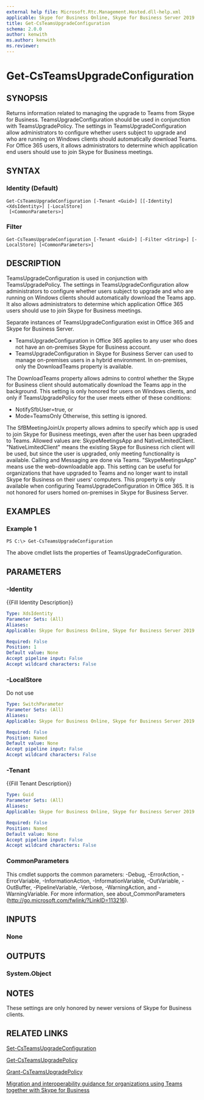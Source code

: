 ```yaml
---
external help file: Microsoft.Rtc.Management.Hosted.dll-help.xml
applicable: Skype for Business Online, Skype for Business Server 2019
title: Get-CsTeamsUpgradeConfiguration
schema: 2.0.0
author: kenwith
ms.author: kenwith
ms.reviewer:
---
```


# Get-CsTeamsUpgradeConfiguration

## SYNOPSIS
Returns information related to managing the upgrade to Teams from Skype for Business. TeamsUpgradeConfiguration should be used in conjunction with TeamsUpgradePolicy. The settings in TeamsUpgradeConfiguration allow administrators to configure whether users subject to upgrade and who are running on Windows clients should automatically download Teams. For Office 365 users, it allows administrators to determine which application end users should use to join Skype for Business meetings.

## SYNTAX

### Identity (Default)
```
Get-CsTeamsUpgradeConfiguration [-Tenant <Guid>] [[-Identity] <XdsIdentity>] [-LocalStore]
 [<CommonParameters>]
```

### Filter
```
Get-CsTeamsUpgradeConfiguration [-Tenant <Guid>] [-Filter <String>] [-LocalStore] [<CommonParameters>]
```

## DESCRIPTION
TeamsUpgradeConfiguration is used in conjunction with TeamsUpgradePolicy. The settings in TeamsUpgradeConfiguration allow administrators to configure whether users subject to upgrade and who are running on Windows clients should automatically download the Teams app. It also allows administrators to determine which application Office 365 users should use to join Skype for Business meetings.

Separate instances of TeamsUpgradeConfiguration exist in Office 365 and Skype for Business Server. 
 - TeamsUpgradeConfiguration in Office 365 applies to any user who does not have an on-premises Skype for Business account.
 - TeamsUpgradeConfiguration in Skype for Business Server can used to manage on-premises users in a hybrid environment. In on-premises, only the DownloadTeams property is available.

The DownloadTeams property allows admins to control whether the Skype for Business client should automatically download the Teams app in the background. This setting is only honored for users on Windows clients, and only if TeamsUpgradePolicy for the user meets either of these conditions: 
 - NotifySfbUser=true, or 
 - Mode=TeamsOnly
 Otherwise, this setting is ignored. 

The SfBMeetingJoinUx property allows admins to specify which app is used to join Skype for Business meetings, even after the user has been upgraded to Teams. Allowed values are: SkypeMeetingsApp and NativeLimitedClient.   "NativeLimitedClient"  means the existing Skype for Business rich client will be used, but since the user is upgraded, only meeting functionality is available. Calling and Messaging are done via Teams.  "SkypeMeetingsApp" means use the web-downloadable app. This setting can be useful for organizations that have upgraded to Teams and no longer want to install Skype for Business on their users' computers. This property is only available when configuring TeamsUpgradeConfiguration in Office 365. It is not honored for users homed on-premises in Skype for Business Server.


## EXAMPLES

### Example 1
```
PS C:\> Get-CsTeamsUpgradeConfiguration
```

The above cmdlet lists the properties of TeamsUpgradeConfiguration.

## PARAMETERS


### -Identity
{{Fill Identity Description}}

```yaml
Type: XdsIdentity
Parameter Sets: (All)
Aliases: 
Applicable: Skype for Business Online, Skype for Business Server 2019

Required: False
Position: 1
Default value: None
Accept pipeline input: False
Accept wildcard characters: False
```

### -LocalStore
Do not use

```yaml
Type: SwitchParameter
Parameter Sets: (All)
Aliases: 
Applicable: Skype for Business Online, Skype for Business Server 2019

Required: False
Position: Named
Default value: None
Accept pipeline input: False
Accept wildcard characters: False
```

### -Tenant
{{Fill Tenant Description}}

```yaml
Type: Guid
Parameter Sets: (All)
Aliases: 
Applicable: Skype for Business Online, Skype for Business Server 2019

Required: False
Position: Named
Default value: None
Accept pipeline input: False
Accept wildcard characters: False
```

### CommonParameters
This cmdlet supports the common parameters: -Debug, -ErrorAction, -ErrorVariable, -InformationAction, -InformationVariable, -OutVariable, -OutBuffer, -PipelineVariable, -Verbose, -WarningAction, and -WarningVariable.
For more information, see about_CommonParameters (http://go.microsoft.com/fwlink/?LinkID=113216).

## INPUTS

### None
## OUTPUTS

### System.Object
## NOTES
These settings are only honored by newer versions of Skype for Business clients.

## RELATED LINKS

[Set-CsTeamsUpgradeConfiguration](Set-CsTeamsUpgradeConfiguration.md)

[Get-CsTeamsUpgradePolicy](Get-CsTeamsUpgradePolicy.md)

[Grant-CsTeamsUpgradePolicy](Grant-CsTeamsUpgradePolicy.md)

[Migration and interoperability guidance for organizations using Teams together with Skype for Business](https://docs.microsoft.com/en-us/MicrosoftTeams/migration-interop-guidance-for-teams-with-skype)
